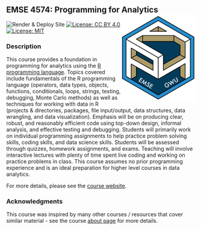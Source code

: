 
<!-- README.md is generated from README.Rmd. Please edit that file -->

## EMSE 4574: Programming for Analytics <img src="images/p4a_hex_sticker.png" align="right" width="200"/>

<!-- badges: start -->

![Render & Deploy
Site](https://github.com/emse-p4a-gwu/2020-Fall/workflows/Render%20&%20Deploy%20Site/badge.svg?event=deployment_status)
[![License: CC
BY 4.0](https://img.shields.io/badge/License-CC%20BY%204.0-lightgrey.svg)](https://creativecommons.org/licenses/by/4.0/)
[![License:
MIT](https://img.shields.io/badge/License-MIT-yellow.svg)](https://opensource.org/licenses/MIT)
<!-- badges: end -->

### Description

This course provides a foundation in programming for analytics using the
[R programming language](https://www.r-project.org/). Topics covered
include fundamentals of the R programming language (operators, data
types, objects, functions, conditionals, loops, strings, testing,
debugging, Monte Carlo methods) as well as techniques for working with
data in R (projects & directories, packages, file input/output, data
structures, data wrangling, and data visualization). Emphasis will be on
producing clear, robust, and reasonably efficient code using top-down
design, informal analysis, and effective testing and debugging. Students
will primarily work on individual programming assignments to help
practice problem solving skills, coding skills, and data science skills.
Students will be assessed through quizzes, homework assignments, and
exams. Teaching will involve interactive lectures with plenty of time
spent live coding and working on practice problems in class. This course
assumes no prior programming experience and is an ideal preparation for
higher level courses in data analytics.

For more details, please see the [course
website](https://p4a.seas.gwu.edu/2020-Fall).

### Acknowledgments

This course was inspired by many other courses / resources that cover
similar material - see the course [about
page](http://p4a.seas.gwu.edu/about.html) for more details.
